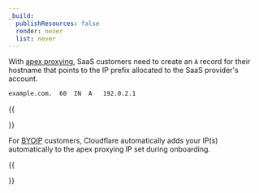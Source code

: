 ```yaml
---
_build:
  publishResources: false
  render: never
  list: never
---
```


With [apex proxying](/cloudflare-for-platforms/cloudflare-for-saas/start/advanced-settings/apex-proxying/), SaaS customers need to create an `A` record for their hostname that points to the IP prefix allocated to the SaaS provider's account.

```txt
example.com.  60  IN  A   192.0.2.1
```

{{<Aside type="note">}}

For [BYOIP](/byoip/) customers, Cloudflare automatically adds your IP(s) automatically to the apex proxying IP set during onboarding.

{{</Aside>}}